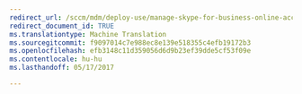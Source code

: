 ```yaml
---
redirect_url: /sccm/mdm/deploy-use/manage-skype-for-business-online-access
redirect_document_id: TRUE
ms.translationtype: Machine Translation
ms.sourcegitcommit: f9097014c7e988ec8e139e518355c4efb19172b3
ms.openlocfilehash: efb3148c11d359056d6d9b23ef39dde5cf53f09e
ms.contentlocale: hu-hu
ms.lasthandoff: 05/17/2017

---
```


